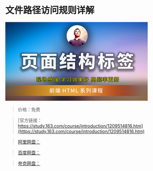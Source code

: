 # 文件路径访问规则详解

![img](../../../assets/study163/free/cd416aad7db444a19b3933846645496c.png)

> 价格：免费

> [官方链接：https://study.163.com/course/introduction/1209514816.htm](https://study.163.com/course/introduction/1209514816.htm)

> [阿里网盘：]()

> [百度网盘：]()

> [夸克网盘：]()
